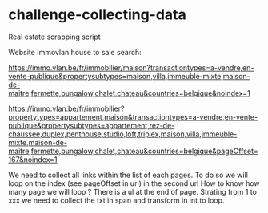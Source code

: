 # challenge-collecting-data
Real estate scrapping  script


Website Immovlan house to sale search:

https://immo.vlan.be/fr/immobilier/maison?transactiontypes=a-vendre,en-vente-publique&propertysubtypes=maison,villa,immeuble-mixte,maison-de-maitre,fermette,bungalow,chalet,chateau&countries=belgique&noindex=1

https://immo.vlan.be/fr/immobilier?propertytypes=appartement,maison&transactiontypes=a-vendre,en-vente-publique&propertysubtypes=appartement,rez-de-chaussee,duplex,penthouse,studio,loft,triplex,maison,villa,immeuble-mixte,maison-de-maitre,fermette,bungalow,chalet,chateau&countries=belgique&pageOffset=167&noindex=1

We need to collect all links within the list of each pages.
To do so we will loop on the index (see pageOffset in url) in the second url 
How to know how many page we will loop ? There is a ul at the end of page. Strating from 1 to xxx we need to collect the txt in span and transform in int to loop.
